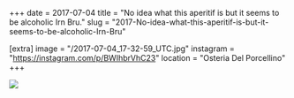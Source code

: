 +++
date = 2017-07-04
title = "No idea what this aperitif is but it seems to be alcoholic Irn Bru."
slug = "2017-No-idea-what-this-aperitif-is-but-it-seems-to-be-alcoholic-Irn-Bru"

[extra]
image = "/2017-07-04_17-32-59_UTC.jpg"
instagram = "https://instagram.com/p/BWIhbrVhC23"
location = "Osteria Del Porcellino"
+++

<img src="/2017-07-04_17-32-59_UTC.jpg" />
